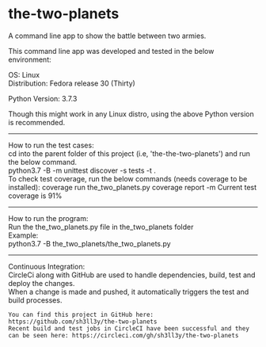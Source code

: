 # the-two-planets  
A command line app to show the battle between two armies.  

This command line app was developed and tested in the below environment:  

OS: Linux  
	Distribution: Fedora release 30 (Thirty)  

Python Version: 3.7.3  

Though this might work in any Linux distro, using the above Python version is recommended.  

__________________________  

How to run the test cases:  
	cd into the parent folder of this project (i.e, 'the-the-two-planets') and run the below command.   
		python3.7 -B -m unittest discover -s tests -t .    
	To check test coverage, run the below commands (needs coverage to be installed):
	    coverage run the_two_planets.py
		coverage report -m
	Current test coverage is 91%
__________________________  

How to run the program:  
	Run the the_two_planets.py file in the_two_planets folder  
	Example:  
		python3.7 -B the_two_planets/the_two_planets.py  

__________________________  

Continuous Integration:  
	CircleCi along with GitHub are used to handle dependencies, build, test and deploy the changes.  
	When a change is made and pushed, it automatically triggers the test and build processes.  

	You can find this project in GitHub here: https://github.com/sh3ll3y/the-two-planets  
	Recent build and test jobs in CircleCI have been successful and they can be seen here: https://circleci.com/gh/sh3ll3y/the-two-planets  
